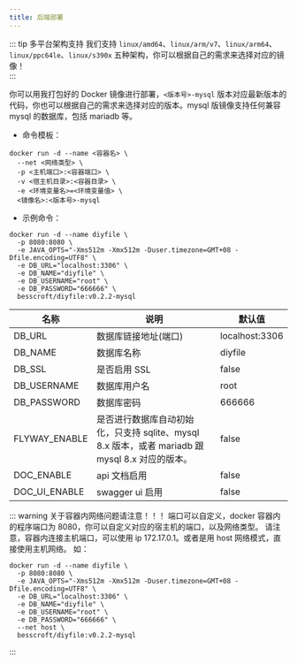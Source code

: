 ```yaml
---
title: 后端部署
---
```


::: tip 多平台架构支持
我们支持 `linux/amd64`、`linux/arm/v7`、`linux/arm64`、`linux/ppc64le`、`linux/s390x` 五种架构，你可以根据自己的需求来选择对应的镜像！  
:::

你可以用我打包好的 Docker 镜像进行部署，`<版本号>-mysql` 版本对应最新版本的代码，你也可以根据自己的需求来选择对应的版本。mysql 版镜像支持任何兼容 mysql 的数据库，包括 mariadb 等。

* 命令模板：

```shell
docker run -d --name <容器名> \
  --net <网络类型> \
  -p <主机端口>:<容器端口> \
  -v <宿主机目录>:<容器目录> \
  -e <环境变量名>=<环境变量值> \
  <镜像名>:<版本号>-mysql
```

* 示例命令：

```shell
docker run -d --name diyfile \
  -p 8080:8080 \
  -e JAVA_OPTS="-Xms512m -Xmx512m -Duser.timezone=GMT+08 -Dfile.encoding=UTF8" \
  -e DB_URL="localhost:3306" \
  -e DB_NAME="diyfile" \
  -e DB_USERNAME="root" \
  -e DB_PASSWORD="666666" \
  besscroft/diyfile:v0.2.2-mysql
```

| 名称          | 说明                                                         | 默认值         |
| ------------- | ------------------------------------------------------------ | -------------- |
| DB_URL        | 数据库链接地址(端口)                                         | localhost:3306 |
| DB_NAME       | 数据库名称                                                   | diyfile        |
| DB_SSL        | 是否启用 SSL                                                 | false          |
| DB_USERNAME   | 数据库用户名                                                 | root           |
| DB_PASSWORD   | 数据库密码                                                   | 666666         |
| FLYWAY_ENABLE | 是否进行数据库自动初始化，只支持 sqlite、mysql 8.x 版本，或者 mariadb 跟 mysql 8.x 对应的版本。 | false          |
| DOC_ENABLE    | api 文档启用                                                 | false          |
| DOC_UI_ENABLE | swagger ui 启用                                              | false          |

::: warning 关于容器内网络问题请注意！！！
端口可以自定义，docker 容器内的程序端口为 8080，你可以自定义对应的宿主机的端口，以及网络类型。
请注意，容器内连接主机端口，可以使用 ip 172.17.0.1。或者是用 host 网络模式，直接使用主机网络。
如：

```shell
docker run -d --name diyfile \
  -p 8080:8080 \
  -e JAVA_OPTS="-Xms512m -Xmx512m -Duser.timezone=GMT+08 -Dfile.encoding=UTF8" \
  -e DB_URL="localhost:3306" \
  -e DB_NAME="diyfile" \
  -e DB_USERNAME="root" \
  -e DB_PASSWORD="666666" \
  --net host \
  besscroft/diyfile:v0.2.2-mysql
```
:::
